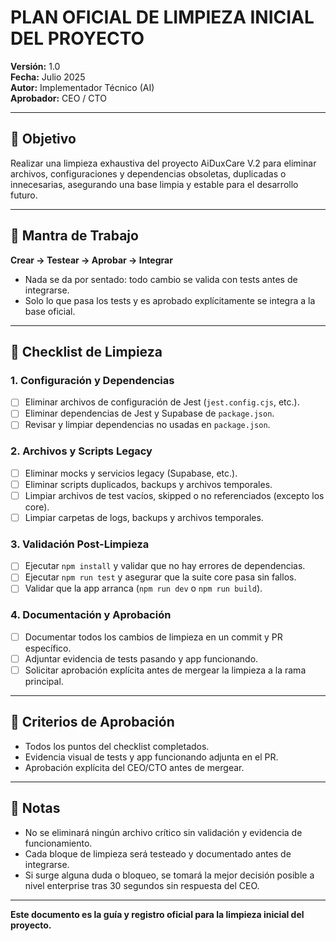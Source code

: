 # PLAN OFICIAL DE LIMPIEZA INICIAL DEL PROYECTO

**Versión:** 1.0  
**Fecha:** Julio 2025  
**Autor:** Implementador Técnico (AI)  
**Aprobador:** CEO / CTO

---

## 🎯 **Objetivo**
Realizar una limpieza exhaustiva del proyecto AiDuxCare V.2 para eliminar archivos, configuraciones y dependencias obsoletas, duplicadas o innecesarias, asegurando una base limpia y estable para el desarrollo futuro.

---

## 🧭 **Mantra de Trabajo**
**Crear → Testear → Aprobar → Integrar**
- Nada se da por sentado: todo cambio se valida con tests antes de integrarse.
- Solo lo que pasa los tests y es aprobado explícitamente se integra a la base oficial.

---

## 🧹 **Checklist de Limpieza**

### 1. Configuración y Dependencias
- [ ] Eliminar archivos de configuración de Jest (`jest.config.cjs`, etc.).
- [ ] Eliminar dependencias de Jest y Supabase de `package.json`.
- [ ] Revisar y limpiar dependencias no usadas en `package.json`.

### 2. Archivos y Scripts Legacy
- [ ] Eliminar mocks y servicios legacy (Supabase, etc.).
- [ ] Eliminar scripts duplicados, backups y archivos temporales.
- [ ] Limpiar archivos de test vacíos, skipped o no referenciados (excepto los core).
- [ ] Limpiar carpetas de logs, backups y archivos temporales.

### 3. Validación Post-Limpieza
- [ ] Ejecutar `npm install` y validar que no hay errores de dependencias.
- [ ] Ejecutar `npm run test` y asegurar que la suite core pasa sin fallos.
- [ ] Validar que la app arranca (`npm run dev` o `npm run build`).

### 4. Documentación y Aprobación
- [ ] Documentar todos los cambios de limpieza en un commit y PR específico.
- [ ] Adjuntar evidencia de tests pasando y app funcionando.
- [ ] Solicitar aprobación explícita antes de mergear la limpieza a la rama principal.

---

## 🚦 **Criterios de Aprobación**
- Todos los puntos del checklist completados.
- Evidencia visual de tests y app funcionando adjunta en el PR.
- Aprobación explícita del CEO/CTO antes de mergear.

---

## 📝 **Notas**
- No se eliminará ningún archivo crítico sin validación y evidencia de funcionamiento.
- Cada bloque de limpieza será testeado y documentado antes de integrarse.
- Si surge alguna duda o bloqueo, se tomará la mejor decisión posible a nivel enterprise tras 30 segundos sin respuesta del CEO.

---

**Este documento es la guía y registro oficial para la limpieza inicial del proyecto.** 
